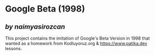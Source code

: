 # **Google Beta (1998)**
## *by naimyasirozcan*

This project contains the imitation of Google's Beta Version in 1998 that wanted as a homework from Kodluyoruz.org & https://www.patika.dev lessons.

